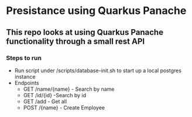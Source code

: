 # Presistance using Quarkus Panache 

## This repo looks at using Quarkus Panache functionality through a small rest API 

### Steps to run
* Run script under /scripts/database-init.sh to start up a local postgres instance 
* Endpoints
	* GET /name/{name} - Search by name
	* GET /id/{id} -Search by id
	* GET /add - Get all 
	* POST /{name} - Create Employee

